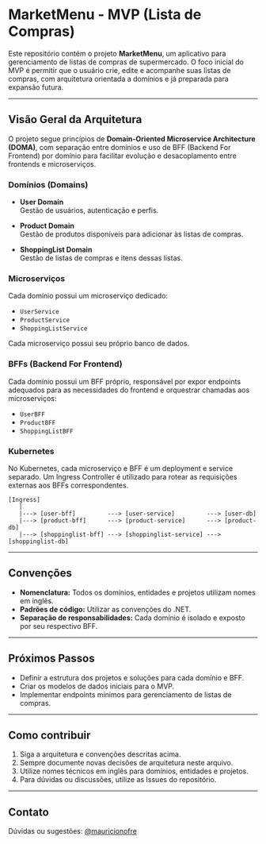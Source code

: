 # MarketMenu - MVP (Lista de Compras)

Este repositório contém o projeto **MarketMenu**, um aplicativo para gerenciamento de listas de compras de supermercado. O foco inicial do MVP é permitir que o usuário crie, edite e acompanhe suas listas de compras, com arquitetura orientada a domínios e já preparada para expansão futura.

---

## Visão Geral da Arquitetura

O projeto segue princípios de **Domain-Oriented Microservice Architecture (DOMA)**, com separação entre domínios e uso de BFF (Backend For Frontend) por domínio para facilitar evolução e desacoplamento entre frontends e microserviços.

### Domínios (Domains)

- **User Domain**  
  Gestão de usuários, autenticação e perfis.

- **Product Domain**  
  Gestão de produtos disponíveis para adicionar às listas de compras.

- **ShoppingList Domain**  
  Gestão de listas de compras e itens dessas listas.

### Microserviços

Cada domínio possui um microserviço dedicado:

- `UserService`
- `ProductService`
- `ShoppingListService`

Cada microserviço possui seu próprio banco de dados.

### BFFs (Backend For Frontend)

Cada domínio possui um BFF próprio, responsável por expor endpoints adequados para as necessidades do frontend e orquestrar chamadas aos microserviços:

- `UserBFF`
- `ProductBFF`
- `ShoppingListBFF`

### Kubernetes

No Kubernetes, cada microserviço e BFF é um deployment e service separado. Um Ingress Controller é utilizado para rotear as requisições externas aos BFFs correspondentes.

```
[Ingress]
   |
   |---> [user-bff]         ---> [user-service]         ---> [user-db]
   |---> [product-bff]      ---> [product-service]      ---> [product-db]
   |---> [shoppinglist-bff] ---> [shoppinglist-service] ---> [shoppinglist-db]
```

---

## Convenções

- **Nomenclatura:** Todos os domínios, entidades e projetos utilizam nomes em inglês.
- **Padrões de código:** Utilizar as convenções do .NET.
- **Separação de responsabilidades:** Cada domínio é isolado e exposto por seu respectivo BFF.

---

## Próximos Passos

- Definir a estrutura dos projetos e soluções para cada domínio e BFF.
- Criar os modelos de dados iniciais para o MVP.
- Implementar endpoints mínimos para gerenciamento de listas de compras.

---

## Como contribuir

1. Siga a arquitetura e convenções descritas acima.
2. Sempre documente novas decisões de arquitetura neste arquivo.
3. Utilize nomes técnicos em inglês para domínios, entidades e projetos.
4. Para dúvidas ou discussões, utilize as Issues do repositório.

---

## Contato

Dúvidas ou sugestões: [@mauricionofre](https://github.com/mauricionofre)